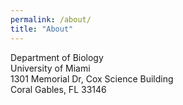 ```yaml
---
permalink: /about/
title: "About"
---
```


Department of Biology\
University of Miami\
1301 Memorial Dr, Cox Science Building\
Coral Gables, FL 33146
